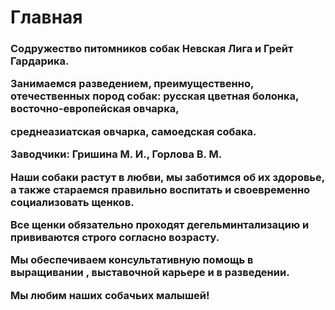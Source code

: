 <p align="center"><h1>Главная</h1></p>


<h3>Содружество питомников собак Невская Лига и Грейт Гардарика.
<p>Занимаемся разведением, преимущественно, отечественных пород собак: русская цветная болонка, восточно-европейская овчарка,</p> среднеазиатская овчарка, самоедская собака.
  <p>Заводчики: Гришина М. И., Горлова В. М.</p>
<p>Наши собаки растут в любви, мы заботимся об их здоровье, а также стараемся правильно воспитать и своевременно социализовать щенков. </p>
  <p>Все щенки обязательно проходят дегельминтализацию и прививаются строго согласно возрасту. </p>
  <p>Мы обеспечиваем консультативную помощь в выращивании , выставочной карьере и в разведении.</p>
<p>Мы любим наших собачьих малышей!</h3></p>
